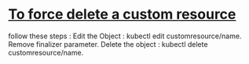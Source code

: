 # **[To force delete a custom resource](https://dev.to/mxglt/k8s-forcefully-delete-resources-4jlp)**
follow these steps :
Edit the Object : kubectl edit customresource/name.
Remove finalizer parameter.
Delete the object : kubectl delete customresource/name.